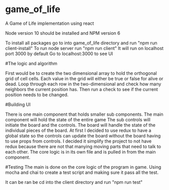 # game_of_life
A Game of Life implementation using react

Node version 10 should be installed and NPM version 6

To install all packages go to into game_of_life directory and run "npm run client-install"
To run node server run "npm run client"
It will run on localhost port 3000 by default
Go to localhost:3000 to see UI

#The logic and algorithm

First would be to create the two dimensional array to hold the orthogonal grid of cell cells.
Each value in the grid will either be true or false for alive or dead.
Loop through each row in the two-dimensional and check how many neighbors the current position has.
Then run a check to see if the current position needs to be changed.

#Building UI

There is one main component that holds smaller sub components. The main component will hold the state of the entire game
The sub controls will initiate the board and the controls. The board will handle the state of the
individual pieces of the board. At first I decided to use redux to have a global state so the controls can update the
board without the board having to use props from controls. I decided it simplify the project to not have redux because
there are not that manying moving parts that need to talk to each other. The core logic is in its own file and is pulled
in from the main component.

#Testing
The main is done on the core logic of the program in game. Using mocha and chai to create a test script and making
sure it pass all the test.

It can be ran be cd into the client directory and run "npm run test"




